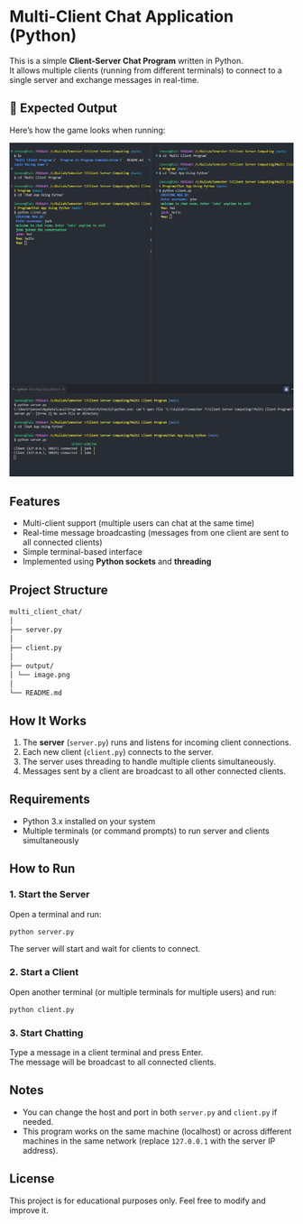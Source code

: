 # Multi-Client Chat Application (Python)

This is a simple **Client-Server Chat Program** written in Python.  
It allows multiple clients (running from different terminals) to connect to a single server and exchange messages in real-time.

## 📸 Expected Output

Here’s how the game looks when running:

![Expected Output](output/Expected%20Output.png)

## Features
- Multi-client support (multiple users can chat at the same time)
- Real-time message broadcasting (messages from one client are sent to all connected clients)
- Simple terminal-based interface
- Implemented using **Python sockets** and **threading**


## Project Structure
``` text
multi_client_chat/
│
├── server.py 
│
├── client.py 
│
├── output/
│ └── image.png 
│
└── README.md 
```


## How It Works
1. The **server** (`server.py`) runs and listens for incoming client connections.  
2. Each new client (`client.py`) connects to the server.  
3. The server uses threading to handle multiple clients simultaneously.  
4. Messages sent by a client are broadcast to all other connected clients.



## Requirements
- Python 3.x installed on your system  
- Multiple terminals (or command prompts) to run server and clients simultaneously



## How to Run

### 1. Start the Server  
Open a terminal and run:  
``` bash
python server.py
```
The server will start and wait for clients to connect.

### 2. Start a Client  
Open another terminal (or multiple terminals for multiple users) and run:  
```bash
python client.py
```
### 3. Start Chatting  
Type a message in a client terminal and press Enter.  
The message will be broadcast to all connected clients.

## Notes
- You can change the host and port in both `server.py` and `client.py` if needed.  
- This program works on the same machine (localhost) or across different machines in the same network (replace `127.0.0.1` with the server IP address).

## License
This project is for educational purposes only. Feel free to modify and improve it.